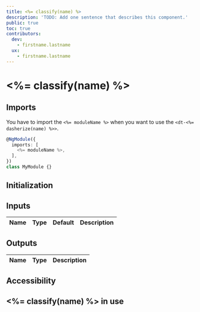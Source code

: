 ```yaml
---
title: <%= classify(name) %>
description: 'TODO: Add one sentence that describes this component.'
public: true
toc: true
contributors:
  dev:
    - firstname.lastname
  ux:
    - firstname.lastname
---
```


# <%= classify(name) %>

<!-- TODO: Check the title (front matter) and h1 of this page; write e.g. "Button group" instead of "ButtonGroup". -->

<!-- TODO: Add a short introduction text that describes the purpose of this component. -->

<docs-source-example example="<%= classify(name) %>DefaultExample"></docs-source-example>

## Imports

You have to import the `<%= moduleName %>` when you want to use the
`<dt-<%= dasherize(name) %>>`.

```typescript
@NgModule({
  imports: [
    <%= moduleName %>,
  ],
})
class MyModule {}
```

## Initialization

<!-- TODO: Describe how this component is used; which tags and properties are needed to make it work. -->

## Inputs

| Name | Type | Default | Description |
| ---- | ---- | ------- | ----------- |

## Outputs

| Name | Type | Description |
| ---- | ---- | ----------- |


<!-- TODO: Add sections about variants, theming, sub-components etc... The (headline-)structure depends on the component and use cases. -->

## Accessibility

<!-- TODO: If necessary and useful, add some words about accessibility. -->

## <%= classify(name) %> in use

<!-- TODO: Describe how and when this component is used and add examples/demos. -->
